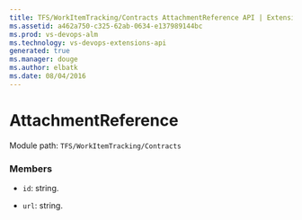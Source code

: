 ```yaml
---
title: TFS/WorkItemTracking/Contracts AttachmentReference API | Extensions for Visual Studio Team Services
ms.assetid: a462a750-c325-62ab-0634-e137989144bc
ms.prod: vs-devops-alm
ms.technology: vs-devops-extensions-api
generated: true
ms.manager: douge
ms.author: elbatk
ms.date: 08/04/2016
---
```


# AttachmentReference

Module path: `TFS/WorkItemTracking/Contracts`


### Members

* `id`: string. 

* `url`: string. 

